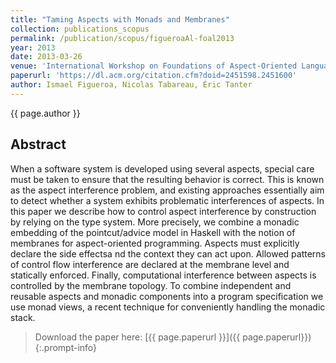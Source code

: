 ```yaml
---
title: "Taming Aspects with Monads and Membranes"
collection: publications_scopus
permalink: /publication/scopus/figueroaAl-foal2013
year: 2013
date: 2013-03-26
venue: 'International Workshop on Foundations of Aspect-Oriented Languages'
paperurl: 'https://dl.acm.org/citation.cfm?doid=2451598.2451600'
author: Ismael Figueroa, Nicolas Tabareau, Éric Tanter
---
```


{{ page.author }}

## Abstract

When a software system is developed using several aspects, special care must be
taken to ensure that the resulting behavior is correct. This is known as the
aspect interference problem, and existing approaches essentially aim to detect
whether a system exhibits problematic interferences of aspects. In this paper
we describe how to control aspect interference by construction by relying on
the type system. More precisely, we combine a monadic embedding of the
pointcut/advice model in Haskell with the notion of membranes for
aspect-oriented programming. Aspects must explicitly declare the side effectsa
nd the context they can act upon. Allowed patterns of control flow interference
are declared at the membrane level and statically enforced. Finally,
computational interference between aspects is controlled by the membrane
topology. To combine independent and reusable aspects and monadic components
into a program specification we use monad views, a recent technique for
conveniently handling the monadic stack.

>Download the paper here: [{{ page.paperurl }}]({{ page.paperurl}})
{:.prompt-info}

